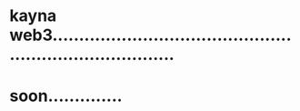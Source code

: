 # kayna web3............................................................................
# soon..............
